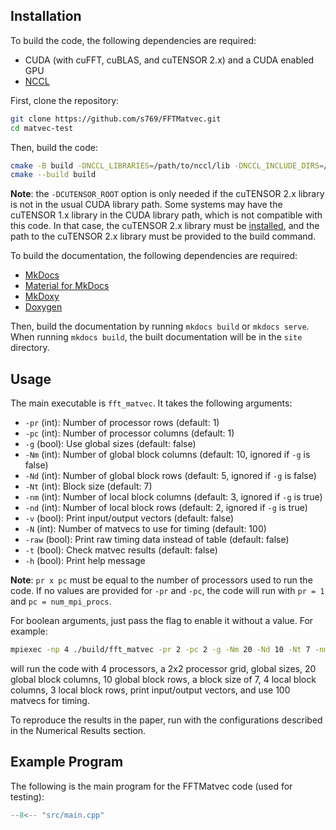 ## Installation

To build the code, the following dependencies are required:

- CUDA (with cuFFT, cuBLAS, and cuTENSOR 2.x) and a CUDA enabled GPU
- [NCCL](https://github.com/NVIDIA/nccl)

First, clone the repository:
```bash
git clone https://github.com/s769/FFTMatvec.git
cd matvec-test
```

Then, build the code:
```bash
cmake -B build -DNCCL_LIBRARIES=/path/to/nccl/lib -DNCCL_INCLUDE_DIRS=/path/to/nccl/include -DCMAKE_BUILD_TYPE=Release -DCUTENSOR_ROOT=/path/to/cutensor
cmake --build build
```

**Note**: the `-DCUTENSOR_ROOT` option is only needed if the cuTENSOR 2.x library is not in the usual CUDA library path. Some systems may have the cuTENSOR 1.x library in the CUDA library path, which is not compatible with this code. In that case, the cuTENSOR 2.x library must be [installed](https://developer.nvidia.com/cutensor-downloads), and the path to the cuTENSOR 2.x library must be provided to the build command.

To build the documentation, the following dependencies are required:

- [MkDocs](https://www.mkdocs.org/)
- [Material for MkDocs](https://squidfunk.github.io/mkdocs-material/)
- [MkDoxy](https://github.com/JakubAndrysek/MkDoxy)
- [Doxygen](https://www.doxygen.nl/index.html)

Then, build the documentation by running `mkdocs build` or `mkdocs serve`. When running `mkdocs build`, the built documentation will be in the `site` directory.



## Usage

The main executable is `fft_matvec`. It takes the following arguments:

- `-pr` (int): Number of processor rows (default: 1)
- `-pc` (int): Number of processor columns (default: 1)
- `-g` (bool): Use global sizes (default: false)
- `-Nm` (int): Number of global block columns (default: 10, ignored if `-g` is false)
- `-Nd` (int): Number of global block rows (default: 5, ignored if `-g` is false)   
- `-Nt` (int): Block size (default: 7)
- `-nm` (int): Number of local block columns (default: 3, ignored if `-g` is true)
- `-nd` (int): Number of local block rows (default: 2, ignored if `-g` is true)
- `-v` (bool): Print input/output vectors (default: false)
- `-N` (int): Number of matvecs to use for timing (default: 100)
- `-raw` (bool): Print raw timing data instead of table (default: false)
- `-t` (bool): Check matvec results (default: false)
- `-h` (bool): Print help message

**Note**: `pr x pc` must be equal to the number of processors used to run the code. If no values are provided for `-pr` and `-pc`, the code will run with `pr = 1` and `pc = num_mpi_procs`.

For boolean arguments, just pass the flag to enable it without a value. For example:
```bash
mpiexec -np 4 ./build/fft_matvec -pr 2 -pc 2 -g -Nm 20 -Nd 10 -Nt 7 -nm 4 -nd 3 -v -N 100
```

will run the code with 4 processors, a 2x2 processor grid, global sizes, 20 global block columns, 10 global block rows, a block size of 7, 4 local block columns, 3 local block rows, print input/output vectors, and use 100 matvecs for timing.

To reproduce the results in the paper, run with the configurations described in the Numerical Results section.

## Example Program

The following is the main program for the FFTMatvec code (used for testing):

```cpp title="main.cpp"
--8<-- "src/main.cpp"
```

